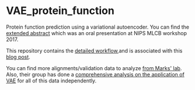 # VAE_protein_function
Protein function prediction using a variational autoencoder. You can find the [extended abstract](https://arxiv.org/pdf/1712.03346.pdf) which was an oral presentation at NIPS MLCB workshop 2017.

This repository contains the [detailed workflow](https://github.com/samsinai/VAE_protein_function/blob/master/VAE_for_protein_function_prediction.ipynb),and is associated with this [blog post](https://samsinai.github.io/jekyll/update/2017/08/14/Using-a-Variational-Autoencoder-to-predict-protein-function.html). 

You can find more alignments/validation data to analyze [from Marks' lab](https://marks.hms.harvard.edu/evmutation/downloads.html). Also, their group has done a [comprehensive analysis on the application of VAE](https://arxiv.org/abs/1712.06527) for all of this data independently.
